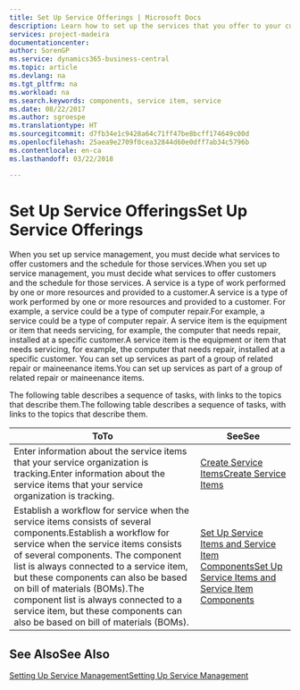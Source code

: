```yaml
---
title: Set Up Service Offerings | Microsoft Docs
description: Learn how to set up the services that you offer to your customers.
services: project-madeira
documentationcenter: 
author: SorenGP
ms.service: dynamics365-business-central
ms.topic: article
ms.devlang: na
ms.tgt_pltfrm: na
ms.workload: na
ms.search.keywords: components, service item, service
ms.date: 08/22/2017
ms.author: sgroespe
ms.translationtype: HT
ms.sourcegitcommit: d7fb34e1c9428a64c71ff47be8bcff174649c00d
ms.openlocfilehash: 25aea9e2709f0cea32844d60e0dff7ab34c5796b
ms.contentlocale: en-ca
ms.lasthandoff: 03/22/2018

---
```


# <a name="set-up-service-offerings"></a><span data-ttu-id="5172e-103">Set Up Service Offerings</span><span class="sxs-lookup"><span data-stu-id="5172e-103">Set Up Service Offerings</span></span>
<span data-ttu-id="5172e-104">When you set up service management, you must decide what services to offer customers and the schedule for those services.</span><span class="sxs-lookup"><span data-stu-id="5172e-104">When you set up service management, you must decide what services to offer customers and the schedule for those services.</span></span> <span data-ttu-id="5172e-105">A service is a type of work performed by one or more resources and provided to a customer.</span><span class="sxs-lookup"><span data-stu-id="5172e-105">A service is a type of work performed by one or more resources and provided to a customer.</span></span> <span data-ttu-id="5172e-106">For example, a service could be a type of computer repair.</span><span class="sxs-lookup"><span data-stu-id="5172e-106">For example, a service could be a type of computer repair.</span></span> <span data-ttu-id="5172e-107">A service item is the equipment or item that needs servicing, for example, the computer that needs repair, installed at a specific customer.</span><span class="sxs-lookup"><span data-stu-id="5172e-107">A service item is the equipment or item that needs servicing, for example, the computer that needs repair, installed at a specific customer.</span></span> <span data-ttu-id="5172e-108">You can set up services as part of a group of related repair or maineenance items.</span><span class="sxs-lookup"><span data-stu-id="5172e-108">You can set up services as part of a group of related repair or maineenance items.</span></span>  
  
<span data-ttu-id="5172e-109">The following table describes a sequence of tasks, with links to the topics that describe them.</span><span class="sxs-lookup"><span data-stu-id="5172e-109">The following table describes a sequence of tasks, with links to the topics that describe them.</span></span>  
  
|<span data-ttu-id="5172e-110">**To**</span><span class="sxs-lookup"><span data-stu-id="5172e-110">**To**</span></span>|<span data-ttu-id="5172e-111">**See**</span><span class="sxs-lookup"><span data-stu-id="5172e-111">**See**</span></span>|  
|------------|-------------|  
|<span data-ttu-id="5172e-112">Enter information about the service items that your service organization is tracking.</span><span class="sxs-lookup"><span data-stu-id="5172e-112">Enter information about the service items that your service organization is tracking.</span></span>|[<span data-ttu-id="5172e-113">Create Service Items</span><span class="sxs-lookup"><span data-stu-id="5172e-113">Create Service Items</span></span>](service-how-to-create-service-items.md)|  
|<span data-ttu-id="5172e-114">Establish a workflow for service when the service items consists of several components.</span><span class="sxs-lookup"><span data-stu-id="5172e-114">Establish a workflow for service when the service items consists of several components.</span></span> <span data-ttu-id="5172e-115">The component list is always connected to a service item, but these components can also be based on bill of materials (BOMs).</span><span class="sxs-lookup"><span data-stu-id="5172e-115">The component list is always connected to a service item, but these components can also be based on bill of materials (BOMs).</span></span>|[<span data-ttu-id="5172e-116">Set Up Service Items and Service Item Components</span><span class="sxs-lookup"><span data-stu-id="5172e-116">Set Up Service Items and Service Item Components</span></span>](service-how-setup-service-items.md)|  
  
## <a name="see-also"></a><span data-ttu-id="5172e-117">See Also</span><span class="sxs-lookup"><span data-stu-id="5172e-117">See Also</span></span>  
[<span data-ttu-id="5172e-118">Setting Up Service Management</span><span class="sxs-lookup"><span data-stu-id="5172e-118">Setting Up Service Management</span></span>](service-setup-service.md)   
